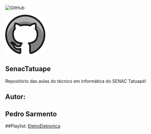 ![GitHub](https://img.shields.io/github/license/pesarmento/GitGitHub)

![](https://github.com/pesarmento/GitGitHub/blob/main/Icone-github.png)
## SenacTatuape
Repositório das aulas do técnico em informática do SENAC Tatuapé!

## Autor:
## Pedro Sarmento

##Playlist:
[EletroEletronica](https://sites.google.com/view/tecnicoeminformatica/p%C3%A1gina-inicial)
